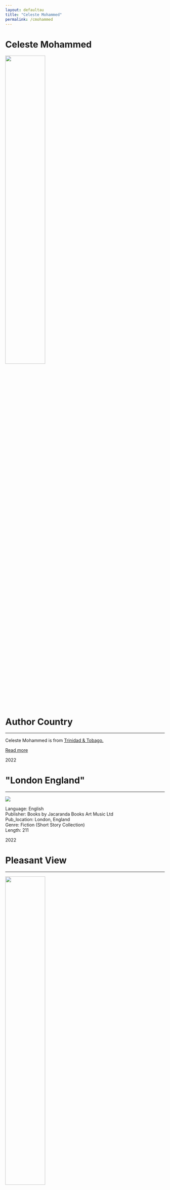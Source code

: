 ```yaml
---
layout: defaultau
title: "Celeste Mohammed"
permalink: /cmohammed
---
```

<!-- partial:index.partial.html -->
<div class="content">
    <h1>Celeste Mohammed</h1>
    <div class="quote">
        <div><img src="https://cdn.writermag.com/2022/08/Practitioner_Celeste-Mohammed.jpg" height="50%" width = "50%" class="logo"></div>
    </div>
    <div class="timeline">
        <div style="padding-bottom:100px;"></div>
        <div class="block">
            <div class="date right"><p class="right">  </p></div>
            <div class="dot"></div>
            <div class="left first">
            <div class="author_country">
                <h1>Author Country</h1><hr>
            <div class="aclocation"> <p>Celeste Mohammed is from <a href="http://localhost:4000/3">Trinidad & Tobago.</a></p> </div>
              <div class="acreadmore">  <a href="NA" target="_blank">Read more</a> </div>
            </div>
            </div>
        </div>
        <div class="block">
            <div class="date left"><p class="left">2022</p></div>
            <div class="dot"></div>
            <div class="right">
                <h1>"London England"</h1><hr>
                <p><img src="https://cdn.vectorstock.com/i/preview-1x/48/06/image-preview-icon-picture-placeholder-vector-31284806.jpg"></p>
                <p>
                Language: English<br/>
                Publisher: Books by Jacaranda Books Art Music Ltd<br/>
                Pub_location: London, England<br/>
                Genre: Fiction (Short Story Collection)<br/>
                Length: 211</p>
            </div>
        </div>
        <div class="block">
            <div class="date right"><p class="right">2022</p></div>
            <div class="dot"></div>
            <div class="left hide">
                <h1>Pleasant View</h1><hr>
                <p><img src="https://i.gr-assets.com/images/S/compressed.photo.goodreads.com/books/1607305157l/56186509.jpg" height="50%" width = "50%"></p>
                <p>Language: English<br/>
                Publisher: Books by Jacaranda Books Art Music Ltd<br/>
                Pub_location: London, England<br/>
                Genre: Fiction (Short Story Collection)<br/>
                Length: 230</p>
            </div>
        </div>
        <div id="footer">
        <p id="copyright">Made by&nbsp;<strong><a href="https://www.linkedin.com/in/nicolae-stefan-tudoran-b02291127/" target="_blank">StefanTudoran</a></strong></p>
    </div>
</div>
